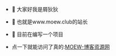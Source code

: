 - 👋 大家好我是屑狄狄
- 👀 也就是www.moew.club的站长
- 🌱 目前在编写一个项目

- 点一下就能访问了真的:<a href="http://www.moew.club">MOEW-博客资源网</a>
